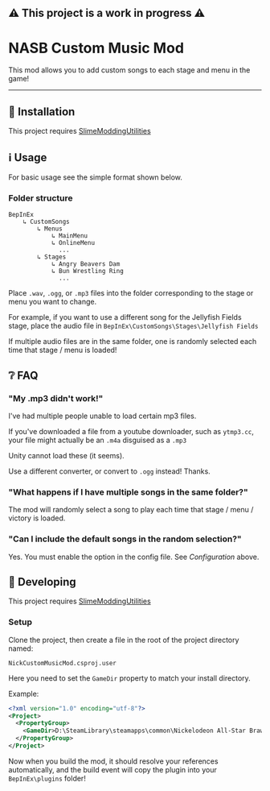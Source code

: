 ## ⚠️ This project is a work in progress ⚠️

# NASB Custom Music Mod

This mod allows you to add custom songs to each stage and menu in the game!
_____

## 🚀 Installation

This project requires [SlimeModdingUtilities](https://github.com/DeadlyKitten/SlimeModdingUtilities)

## ℹ Usage

For basic usage see the simple format shown below.

### Folder structure
```
BepInEx
    ↳ CustomSongs
        ↳ Menus
            ↳ MainMenu
            ↳ OnlineMenu
              ...
        ↳ Stages
            ↳ Angry Beavers Dam
            ↳ Bun Wrestling Ring
              ...
```

Place `.wav`, `.ogg`, or `.mp3` files into the folder corresponding to the stage or menu you want to change.

For example, if you want to use a different song for the Jellyfish Fields stage, place the audio file in `BepInEx\CustomSongs\Stages\Jellyfish Fields`

If multiple audio files are in the same folder, one is randomly selected each time that stage / menu is loaded!

## ❔ FAQ

### "My .mp3 didn't work!"
I've had multiple people unable to load certain mp3 files.

If you've downloaded a file from a youtube downloader, such as `ytmp3.cc`, your file might actually be an `.m4a` disguised as a `.mp3`

Unity cannot load these (it seems).

Use a different converter, or convert to `.ogg` instead! Thanks.

### "What happens if I have multiple songs in the same folder?"

The mod will randomly select a song to play each time that stage / menu / victory is loaded.

### "Can I include the default songs in the random selection?"

Yes. You must enable the option in the config file. See *Configuration* above.

## 🔧 Developing

This project requires [SlimeModdingUtilities](https://github.com/DeadlyKitten/SlimeModdingUtilities)

### Setup

Clone the project, then create a file in the root of the project directory named:

`NickCustomMusicMod.csproj.user`

Here you need to set the `GameDir` property to match your install directory.

Example:
```xml
<?xml version="1.0" encoding="utf-8"?>
<Project>
  <PropertyGroup>
    <GameDir>D:\SteamLibrary\steamapps\common\Nickelodeon All-Star Brawl</GameDir>
  </PropertyGroup>
</Project>
```

Now when you build the mod, it should resolve your references automatically, and the build event will copy the plugin into your `BepInEx\plugins` folder!
